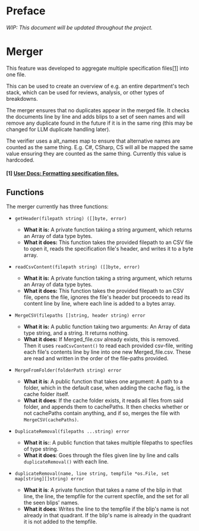# Preface

*WIP: This document will be updated throughout the project.*

# Merger

This feature was developed to aggregate multiple specification files[[1]](#1-user-docs--formatting-specification-files) into one file.

This can be used to create an overview of e.g. an entire department's tech stack, which can be used for reviews, analysis, or other types of breakdowns.

The merger ensures that no duplicates appear in the merged file. It checks the documents line by line and adds blips to a set of seen names and will remove any duplicate found in the future if it is in the same ring (this may be changed for LLM duplicate handling later). 

The verifier uses a alt_names map to ensure that alternative names are counted as the same thing. E.g. C#, CSharp, CS will all be mapped the same value ensuring they are counted as the same thing. Currently this value is hardcoded.

#### [1] [User Docs: Formatting specification files.](../user_docs/spec_file_format.md)

## Functions

The merger currently has three functions:

* `getHeader(filepath string) ([]byte, error)`
  * **What it is:** A private function taking a string argument, which returns an Array of data type bytes.
  * **What it does:** This function takes the provided filepath to an CSV file to open it, reads the specification file's header, and writes it to a byte array.

* `readCsvContent(filepath string) ([]byte, error)`
  * **What it is:** A private function taking a string argument, which returns an Array of data type bytes.
  * **What it does:** This function takes the provided filepath to an CSV file, opens the file, ignores the file's header but proceeds to read its content line by line, where each line is added to a bytes array.


* `MergeCSV(filepaths []string, header string) error`
  * **What it is:** A public function taking two arguments: An Array of data type string, and a string. It returns nothing.
  * **What it does:** If Merged_file.csv already exists, this is removed. Then it uses `readCsvContent()` to read each provided csv-file, writing each file's contents line by line into one new Merged_file.csv. These are read and written in the order of the file-paths provided.
  
* `MergeFromFolder(folderPath string) error`
  * **What it is**: A public function that takes one argument: A path to a folder, which in the default case, when adding the cache flag, is the cache folder itself.
  * **What it does**: If the cache folder exists, it reads all files from said folder, and appends them to cachePaths. It then checks whether or not cachePaths contain anything, and if so, merges the file with `MergeCSV(cachePaths)`.

* `DuplicateRemoval(filepaths ...string) error`
  * **What it is:**: A public function that takes multiple filepaths to specfiles of type string.
  * **What it does**: Goes through the files given line by line and calls `duplicateRemoval()` with each line.

* `duplicateRemoval(name, line string, tempfile *os.File, set map[string][]string) error`
  * **What it is**: A private function that takes a name of the blip in that line, the line, the tempfile for the current specfile, and the set for all the seen blips' names.
  * **What it does**: Writes the line to the tempfile if the blip's name is not already in that quadrant. If the blip's name is already in the quadrant it is not added to the tempfile.